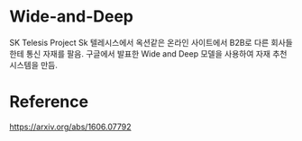 # Wide-and-Deep

SK Telesis Project
Sk 텔레시스에서 옥션같은 온라인 사이트에서 B2B로 다른 회사들한테 통신 자재를 팔음.
구글에서 발표한 Wide and Deep 모델을 사용하여 자재 추천 시스템을 만듬.

# Reference

https://arxiv.org/abs/1606.07792
